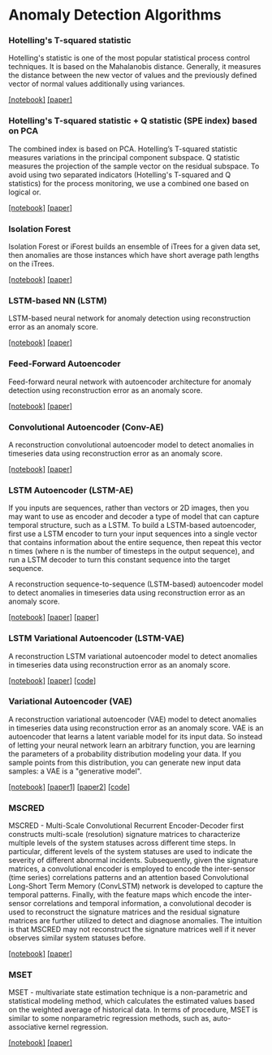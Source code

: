 # Anomaly Detection Algorithms

### Hotelling's T-squared statistic 
Hotelling's statistic is one of the most popular statistical process control techniques. It is based on the Mahalanobis distance.
Generally, it measures the distance between the new vector of values and the previously defined vector of normal values additionally using variances.

[[notebook]](https://github.com/waico/SKAB/blob/master/notebooks/hotelling.ipynb) [[paper]](https://www.semanticscholar.org/paper/Multivariate-Quality-Control-illustrated-by-the-air-Hotelling/529ba6c1a80b684d2f704a7565da305bb84f14e8)

### Hotelling's T-squared statistic + Q statistic (SPE index) based on PCA
The combined index is based on PCA.
Hotelling’s T-squared statistic measures variations in the principal component subspace.
Q statistic measures the projection of the sample vector on the residual subspace.
To avoid using two separated indicators (Hotelling's T-squared and Q statistics) for the process monitoring, we use a combined one based on logical or.

[[notebook]](https://github.com/waico/SKAB/blob/master/notebooks/hotelling_q.ipynb) [[paper]](https://analyticalsciencejournals.onlinelibrary.wiley.com/doi/abs/10.1002/cem.800)

### Isolation Forest
Isolation Forest or iForest builds an ensemble of iTrees for a given data set, then anomalies are those instances which have short average path lengths on the iTrees.

[[notebook]](https://github.com/waico/SKAB/blob/master/notebooks/isolation_forest.ipynb) [[paper]](https://ieeexplore.ieee.org/abstract/document/4781136?casa_token=kiHmrqDyGL4AAAAA:O4yM7O2WCXdQH2sQbpKUXAHiepBxUhc5odzbydmgTiz5f7ZEDYgkXltodCahlgIzArxUldce5LB9mg)

### LSTM-based NN (LSTM)
LSTM-based neural network for anomaly detection using reconstruction error as an anomaly score.

[[notebook]](https://github.com/waico/SKAB/blob/master/notebooks/LSTM.ipynb) [[paper]](https://arxiv.org/abs/1612.06676)

### Feed-Forward Autoencoder
Feed-forward neural network with autoencoder architecture for anomaly detection using reconstruction error as an anomaly score.

[[notebook]](https://github.com/waico/SKAB/blob/master/notebooks/autoencoder.ipynb) [[paper]](https://epubs.siam.org/doi/abs/10.1137/1.9781611974973.11)

### Convolutional Autoencoder (Conv-AE)
A reconstruction convolutional autoencoder model to detect anomalies in timeseries data using reconstruction error as an anomaly score.

[[notebook]](https://github.com/waico/SKAB/blob/master/notebooks/CAE.ipynb) [[paper]](https://keras.io/examples/timeseries/timeseries_anomaly_detection/)

### LSTM Autoencoder (LSTM-AE)
If you inputs are sequences, rather than vectors or 2D images, then you may want to use as encoder and decoder a type of model that can capture temporal structure, such as a LSTM. To build a LSTM-based autoencoder, first use a LSTM encoder to turn your input sequences into a single vector that contains information about the entire sequence, then repeat this vector n times (where n is the number of timesteps in the output sequence), and run a LSTM decoder to turn this constant sequence into the target sequence.

A reconstruction sequence-to-sequence (LSTM-based) autoencoder model to detect anomalies in timeseries data using reconstruction error as an anomaly score.

[[notebook]](https://github.com/waico/SKAB/blob/master/notebooks/LSTM-AE.ipynb) [[paper]](https://machinelearningmastery.com/lstm-autoencoders/) [[paper]](https://blog.keras.io/building-autoencoders-in-keras.html)

### LSTM Variational Autoencoder (LSTM-VAE)
A reconstruction LSTM variational autoencoder model to detect anomalies in timeseries data using reconstruction error as an anomaly score.

[[notebook]](https://github.com/waico/SKAB/blob/master/notebooks/LSTM-VAE.ipynb) [[paper]](https://arxiv.org/pdf/1511.06349.pdf) [[code]](https://github.com/twairball/keras_lstm_vae)

### Variational Autoencoder (VAE)
A reconstruction variational autoencoder (VAE) model to detect anomalies in timeseries data using reconstruction error as an anomaly score. VAE is an autoencoder that learns a latent variable model for its input data. So instead of letting your neural network learn an arbitrary function, you are learning the parameters of a probability distribution modeling your data. If you sample points from this distribution, you can generate new input data samples: a VAE is a "generative model".

[[notebook]](https://github.com/waico/SKAB/blob/master/notebooks/VAE.ipynb) [[paper1]](https://arxiv.org/pdf/1312.6114.pdf) [[paper2]](https://dl.acm.org/doi/pdf/10.1145/3178876.3185996?casa_token=HVY_9X3NxToAAAAA%3AZzZNSpmDdI9bEbTCqC1R3fPLiP4SDHyH9l9VyHxZ9zsL_3UXblc7Fe-ZdMPI7gkyVN9orRYQ5j9C) [[code]](https://blog.keras.io/building-autoencoders-in-keras.html)


### MSCRED
MSCRED - Multi-Scale Convolutional Recurrent Encoder-Decoder first constructs multi-scale (resolution) signature matrices to characterize multiple levels of the system statuses across different time steps. 
In particular, different levels of the system statuses are used to indicate the severity of different abnormal incidents. 
Subsequently, given the signature matrices, a convolutional encoder is employed to encode the inter-sensor (time series) correlations patterns and an attention based Convolutional Long-Short Term Memory (ConvLSTM) network is developed to capture the temporal patterns. 
Finally, with the feature maps which encode the inter-sensor correlations and temporal information, a convolutional decoder is used to reconstruct the signature matrices and the residual signature matrices are further utilized to detect and diagnose anomalies. 
The intuition is that MSCRED may not reconstruct the signature matrices well if it never observes similar system statuses before.

[[notebook]](https://github.com/waico/SKAB/blob/master/notebooks/MSCRED.ipynb) [[paper]](https://ojs.aaai.org/index.php/AAAI/article/view/3942)

### MSET 
MSET - multivariate state estimation technique is a non-parametric and statistical modeling method, which calculates the estimated values based on the weighted average of historical data. In terms of procedure, MSET is similar to some nonparametric regression methods, such as, auto-associative kernel regression.

[[notebook]](https://github.com/waico/SKAB/blob/master/notebooks/MSET.ipynb) [[paper]](https://inis.iaea.org/collection/NCLCollectionStore/_Public/32/025/32025817.pdf)
